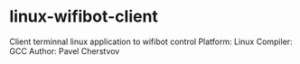 linux-wifibot-client
====================

Client terminnal linux application to wifibot control
Platform: Linux 
Compiler: GCC
Author: Pavel Cherstvov
